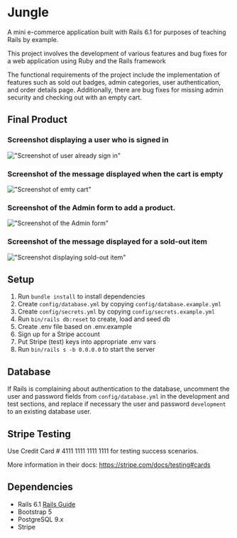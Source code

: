 # Jungle

A mini e-commerce application built with Rails 6.1 for purposes of teaching Rails by example.

This project involves the development of various features and bug fixes for a web application using Ruby and the Rails framework

The functional requirements of the project include the implementation of features such as sold out badges, admin categories, user authentication, and order details page. Additionally, there are bug fixes for missing admin security and checking out with an empty cart. 

## Final Product

### Screenshot displaying a user who is signed in
!["Screenshot of user already sign in"](https://github.com/ManzarTelus/jungle-rail/blob/master/docs/User_signed_in.PNG)


### Screenshot of the message displayed when the cart is empty
!["Screenshot of emty cart"](https://github.com/ManzarTelus/jungle-rail/blob/master/docs/empty_cart.PNG)

### Screenshot of the Admin form to add a product.
!["Screenshot of the Admin form"](https://github.com/ManzarTelus/jungle-rail/blob/master/docs/new_product.PNG)

### Screenshot of the message displayed for a sold-out item
!["Screenshot displaying sold-out item"](https://github.com/ManzarTelus/jungle-rail/blob/master/docs/sold_out.PNG)

## Setup

1. Run `bundle install` to install dependencies
2. Create `config/database.yml` by copying `config/database.example.yml`
3. Create `config/secrets.yml` by copying `config/secrets.example.yml`
4. Run `bin/rails db:reset` to create, load and seed db
5. Create .env file based on .env.example
6. Sign up for a Stripe account
7. Put Stripe (test) keys into appropriate .env vars
8. Run `bin/rails s -b 0.0.0.0` to start the server

## Database

If Rails is complaining about authentication to the database, uncomment the user and password fields from `config/database.yml` in the development and test sections, and replace if necessary the user and password `development` to an existing database user.

## Stripe Testing

Use Credit Card # 4111 1111 1111 1111 for testing success scenarios.

More information in their docs: <https://stripe.com/docs/testing#cards>

## Dependencies

- Rails 6.1 [Rails Guide](http://guides.rubyonrails.org/v6.1/)
- Bootstrap 5
- PostgreSQL 9.x
- Stripe

